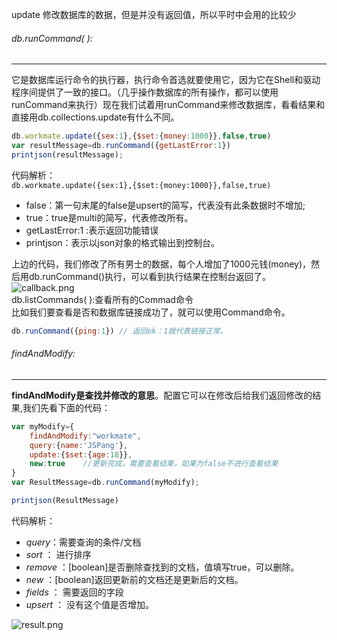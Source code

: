 update 修改数据库的数据，但是并没有返回值，所以平时中会用的比较少

###### db.runCommand\( \):

---

它是数据库运行命令的执行器，执行命令首选就要使用它，因为它在Shell和驱动程序间提供了一致的接口。（几乎操作数据库的所有操作，都可以使用runCommand来执行）现在我们试着用runCommand来修改数据库，看看结果和直接用db.collections.update有什么不同。

```js
db.workmate.update({sex:1},{$set:{money:1000}},false,true) 
var resultMessage=db.runCommand({getLastError:1})
printjson(resultMessage);
```

代码解析：  
`db.workmate.update({sex:1},{$set:{money:1000}},false,true)`

* false：第一句末尾的false是upsert的简写，代表没有此条数据时不增加;
* true：true是multi的简写，代表修改所有。
* getLastError:1 :表示返回功能错误
* printjson：表示以json对象的格式输出到控制台。

上边的代码，我们修改了所有男士的数据，每个人增加了1000元钱\(money\)，然后用db.runCommand\(\)执行，可以看到执行结果在控制台返回了。  
![callback.png](https://upload-images.jianshu.io/upload_images/8677726-a26aad416d4b133a.png?imageMogr2/auto-orient/strip|imageView2/2/w/1240)  
db.listCommands\( \):查看所有的Commad命令  
比如我们要查看是否和数据库链接成功了，就可以使用Command命令。

```js
db.runCommand({ping:1}) // 返回ok：1就代表链接正常。
```

###### findAndModify:

---

**findAndModify是查找并修改的意思**。配置它可以在修改后给我们返回修改的结果,我们先看下面的代码：

```js
var myModify={
    findAndModify:"workmate",
    query:{name:'JSPang'},
    update:{$set:{age:18}},
    new:true    //更新完成，需要查看结果，如果为false不进行查看结果
}
var ResultMessage=db.runCommand(myModify);

printjson(ResultMessage)
```

代码解析：

* _query_：需要查询的条件/文档
* _sort_  ：   进行排序
* _remove_ ：\[boolean\]是否删除查找到的文档，值填写true，可以删除。
* _new_ ：\[boolean\]返回更新前的文档还是更新后的文档。
* _fields_ ： 需要返回的字段
* _upsert_ ： 没有这个值是否增加。

![result.png](https://upload-images.jianshu.io/upload_images/8677726-03a13bc7717a620a.png?imageMogr2/auto-orient/strip|imageView2/2/w/1240)

